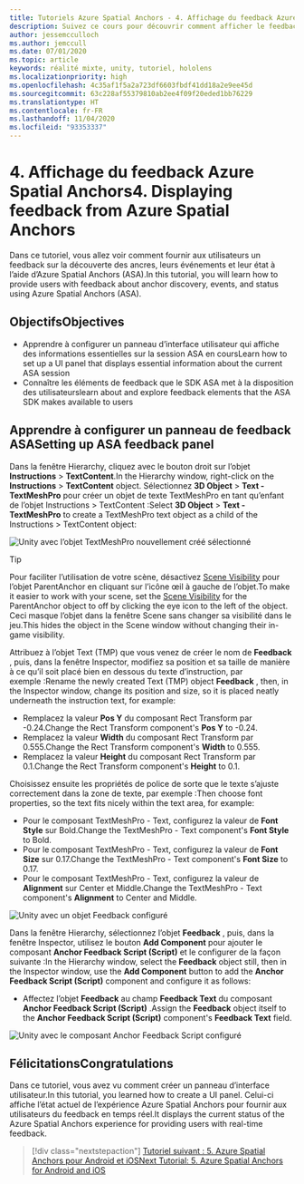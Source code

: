 ```yaml
---
title: Tutoriels Azure Spatial Anchors - 4. Affichage du feedback Azure Spatial Anchors
description: Suivez ce cours pour découvrir comment afficher le feedback Azure Spatial Anchors dans une application de réalité mixte.
author: jessemcculloch
ms.author: jemccull
ms.date: 07/01/2020
ms.topic: article
keywords: réalité mixte, unity, tutoriel, hololens
ms.localizationpriority: high
ms.openlocfilehash: 4c35af1f5a2a723df6603fbdf41dd18a2e9ee45d
ms.sourcegitcommit: 63c228af55379810ab2ee4f09f20eded1bb76229
ms.translationtype: HT
ms.contentlocale: fr-FR
ms.lasthandoff: 11/04/2020
ms.locfileid: "93353337"
---
```

# <a name="4-displaying-feedback-from-azure-spatial-anchors"></a><span data-ttu-id="07fd2-105">4. Affichage du feedback Azure Spatial Anchors</span><span class="sxs-lookup"><span data-stu-id="07fd2-105">4. Displaying feedback from Azure Spatial Anchors</span></span>

<span data-ttu-id="07fd2-106">Dans ce tutoriel, vous allez voir comment fournir aux utilisateurs un feedback sur la découverte des ancres, leurs événements et leur état à l’aide d’Azure Spatial Anchors (ASA).</span><span class="sxs-lookup"><span data-stu-id="07fd2-106">In this tutorial, you will learn how to provide users with feedback about anchor discovery, events, and status using Azure Spatial Anchors (ASA).</span></span>

## <a name="objectives"></a><span data-ttu-id="07fd2-107">Objectifs</span><span class="sxs-lookup"><span data-stu-id="07fd2-107">Objectives</span></span>

* <span data-ttu-id="07fd2-108">Apprendre à configurer un panneau d’interface utilisateur qui affiche des informations essentielles sur la session ASA en cours</span><span class="sxs-lookup"><span data-stu-id="07fd2-108">Learn how to set up a UI panel that displays essential information about the current ASA session</span></span>
* <span data-ttu-id="07fd2-109">Connaître les éléments de feedback que le SDK ASA met à la disposition des utilisateurs</span><span class="sxs-lookup"><span data-stu-id="07fd2-109">learn about and explore feedback elements that the ASA SDK makes available to users</span></span>

## <a name="setting-up-asa-feedback-panel"></a><span data-ttu-id="07fd2-110">Apprendre à configurer un panneau de feedback ASA</span><span class="sxs-lookup"><span data-stu-id="07fd2-110">Setting up ASA feedback panel</span></span>

<span data-ttu-id="07fd2-111">Dans la fenêtre Hierarchy, cliquez avec le bouton droit sur l’objet **Instructions** > **TextContent**.</span><span class="sxs-lookup"><span data-stu-id="07fd2-111">In the Hierarchy window, right-click on the **Instructions** > **TextContent** object.</span></span> <span data-ttu-id="07fd2-112">Sélectionnez **3D Object** > **Text - TextMeshPro** pour créer un objet de texte TextMeshPro en tant qu’enfant de l’objet Instructions > TextContent :</span><span class="sxs-lookup"><span data-stu-id="07fd2-112">Select **3D Object** > **Text - TextMeshPro** to create a TextMeshPro text object as a child of the Instructions > TextContent object:</span></span>

![Unity avec l’objet TextMeshPro nouvellement créé sélectionné](images/mr-learning-asa/asa-04-section1-step1-1.png)

> [!TIP]
> <span data-ttu-id="07fd2-114">Pour faciliter l’utilisation de votre scène, désactivez <a href="https://docs.unity3d.com/Manual/SceneVisibility.html" target="_blank">Scene Visibility</a> pour l’objet ParentAnchor en cliquant sur l’icône œil à gauche de l’objet.</span><span class="sxs-lookup"><span data-stu-id="07fd2-114">To make it easier to work with your scene, set the  <a href="https://docs.unity3d.com/Manual/SceneVisibility.html" target="_blank">Scene Visibility</a> for the ParentAnchor object to off by clicking the eye icon to the left of the object.</span></span> <span data-ttu-id="07fd2-115">Ceci masque l’objet dans la fenêtre Scene sans changer sa visibilité dans le jeu.</span><span class="sxs-lookup"><span data-stu-id="07fd2-115">This hides the object in the Scene window without changing their in-game visibility.</span></span>

<span data-ttu-id="07fd2-116">Attribuez à l’objet Text (TMP) que vous venez de créer le nom de **Feedback** , puis, dans la fenêtre Inspector, modifiez sa position et sa taille de manière à ce qu’il soit placé bien en dessous du texte d’instruction, par exemple :</span><span class="sxs-lookup"><span data-stu-id="07fd2-116">Rename the newly created Text (TMP) object **Feedback** , then, in the Inspector window, change its position and size, so it is placed neatly underneath the instruction text, for example:</span></span>

* <span data-ttu-id="07fd2-117">Remplacez la valeur **Pos Y** du composant Rect Transform par -0.24.</span><span class="sxs-lookup"><span data-stu-id="07fd2-117">Change the Rect Transform component's **Pos Y** to -0.24.</span></span>
* <span data-ttu-id="07fd2-118">Remplacez la valeur **Width** du composant Rect Transform par 0.555.</span><span class="sxs-lookup"><span data-stu-id="07fd2-118">Change the Rect Transform component's **Width** to 0.555.</span></span>
* <span data-ttu-id="07fd2-119">Remplacez la valeur **Height** du composant Rect Transform par 0.1.</span><span class="sxs-lookup"><span data-stu-id="07fd2-119">Change the Rect Transform component's **Height** to 0.1.</span></span>

<span data-ttu-id="07fd2-120">Choisissez ensuite les propriétés de police de sorte que le texte s’ajuste correctement dans la zone de texte, par exemple :</span><span class="sxs-lookup"><span data-stu-id="07fd2-120">Then choose font properties, so the text fits nicely within the text area, for example:</span></span>

* <span data-ttu-id="07fd2-121">Pour le composant TextMeshPro - Text, configurez la valeur de **Font Style** sur Bold.</span><span class="sxs-lookup"><span data-stu-id="07fd2-121">Change the TextMeshPro - Text component's **Font Style** to Bold.</span></span>
* <span data-ttu-id="07fd2-122">Pour le composant TextMeshPro - Text, configurez la valeur de **Font Size** sur 0.17.</span><span class="sxs-lookup"><span data-stu-id="07fd2-122">Change the TextMeshPro - Text component's **Font Size** to 0.17.</span></span>
* <span data-ttu-id="07fd2-123">Pour le composant TextMeshPro - Text, configurez la valeur de **Alignment** sur Center et Middle.</span><span class="sxs-lookup"><span data-stu-id="07fd2-123">Change the TextMeshPro - Text component's **Alignment** to Center and Middle.</span></span>

![Unity avec un objet Feedback configuré](images/mr-learning-asa/asa-04-section1-step1-2.png)

<span data-ttu-id="07fd2-125">Dans la fenêtre Hierarchy, sélectionnez l’objet **Feedback** , puis, dans la fenêtre Inspector, utilisez le bouton **Add Component** pour ajouter le composant **Anchor Feedback Script (Script)** et le configurer de la façon suivante :</span><span class="sxs-lookup"><span data-stu-id="07fd2-125">In the Hierarchy window, select the **Feedback** object still, then in the Inspector window, use the **Add Component** button to add the **Anchor Feedback Script (Script)** component and configure it as follows:</span></span>

* <span data-ttu-id="07fd2-126">Affectez l’objet **Feedback** au champ **Feedback Text** du composant **Anchor Feedback Script (Script)** .</span><span class="sxs-lookup"><span data-stu-id="07fd2-126">Assign the **Feedback** object itself to the **Anchor Feedback Script (Script)** component's **Feedback Text** field.</span></span>

![Unity avec le composant Anchor Feedback Script configuré](images/mr-learning-asa/asa-04-section1-step1-3.png)

## <a name="congratulations"></a><span data-ttu-id="07fd2-128">Félicitations</span><span class="sxs-lookup"><span data-stu-id="07fd2-128">Congratulations</span></span>

<span data-ttu-id="07fd2-129">Dans ce tutoriel, vous avez vu comment créer un panneau d’interface utilisateur.</span><span class="sxs-lookup"><span data-stu-id="07fd2-129">In this tutorial, you learned how to create a UI panel.</span></span> <span data-ttu-id="07fd2-130">Celui-ci affiche l’état actuel de l’expérience Azure Spatial Anchors pour fournir aux utilisateurs du feedback en temps réel.</span><span class="sxs-lookup"><span data-stu-id="07fd2-130">It displays the current status of the Azure Spatial Anchors experience for providing users with real-time feedback.</span></span>

> [!div class="nextstepaction"]
> [<span data-ttu-id="07fd2-131">Tutoriel suivant : 5. Azure Spatial Anchors pour Android et iOS</span><span class="sxs-lookup"><span data-stu-id="07fd2-131">Next Tutorial: 5. Azure Spatial Anchors for Android and iOS</span></span>](mr-learning-asa-05.md)

